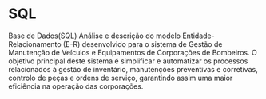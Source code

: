 # SQL
Base de Dados(SQL)
Análise e descrição do modelo Entidade-Relacionamento (E-R)
desenvolvido para o sistema de Gestão de Manutenção de Veículos e Equipamentos de
Corporações de Bombeiros. O objetivo principal deste sistema é simplificar e automatizar os
processos relacionados à gestão de inventário, manutenções preventivas e corretivas, controlo
de peças e ordens de serviço, garantindo assim uma maior eficiência na operação das
corporações.
